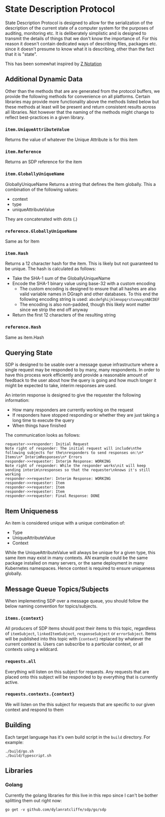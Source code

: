 # State Description Protocol

State Description Protocol is designed to allow for the serialization of the description of the current state of a computer system for the purposes of auditing, monitoring etc. It is deliberately simplistic and is designed to transmit the details of things that we don't know the importance of. For this reason it doesn't contain dedicated ways of describing files, packages etc. since it doesn't presume to know what it is describing, other than the fact that it is "state".

This has been somewhat inspired by [Z Notation](https://en.wikipedia.org/wiki/Z_notation)

## Additional Dynamic Data

Other than the methods that are are generated from the protocol buffers, we provide the following methods for convenience on all platforms. Certain libraries may provide more functionality above the methods listed below but these methods at least will be present and return consistent results across all libraries. Not however that the naming of the methods might change to reflect best-practices in a given library.

### `item.UniqueAttributeValue`

Returns the value of whatever the Unique Attribute is for this item

### `item.Reference`

Returns an SDP reference for the item

### `item.GloballyUniqueName`

GloballyUniqueName Returns a string that defines the Item globally. This a
combination of the following values:

 * context
 * type
 * uniqueAttributeValue

They are concatenated with dots (.)

### `reference.GloballyUniqueName`

Same as for Item

### `item.Hash`

Returns a 12 character hash for the item. This is likely but not guaranteed to be unique. The hash is calculated as follows:

* Take the SHA-1 sum of the GloballyUniqueName
* Encode the SHA-1 binary value using base-32 with a custom encoding
  * The custom encoding is designed to ensure that all hashes are also valid variable names in DGraph and other databases. To this end the following encoding string is used: `abcdefghijklmnopqrstuvwxyzABCDEF`
  * The encoding is also non-padded, though this likely wont matter since we strip the end off anyway
* Return the first 12 characters of the resulting string

### `reference.Hash`

Same as item.Hash

## Querying State

SDP is designed to be usable over a message queue infrastructure where a single request may be responded to by many, many respondents. In order to have this process work efficiently and provide a reasonable amount of feedback to the user about how the query is going and how much longer it might be expected to take, interim responses are used.

An interim response is designed to give the requester the following information:

* How many responders are currently working on the request
* If responders have stopped responding or whether they are just taking a long time to execute the query
* When things have finished

The communication looks as follows:

```sequence {theme="hand"}
requester->>responder: Initial Request
Note right of responder: The initial request will include\nthe following subjects for the\nresponders to send responses on:\n* Items\n* InterimResponses\n* Errors
responder->>requester: Interim Response: WORKING
Note right of responder: While the responder works\nit will keep sending interim\nresponses so that the requester\nknows it's still working
responder->>requester: Interim Response: WORKING
responder->>requester: Item
responder->>requester: Item
responder->>requester: Item
responder->>requester: Final Response: DONE
```

## Item Uniqueness

An item is considered unique with a unique combination of:

* Type
* UniqueAttributeValue
* Context

While the UniqueAttributeValue will always be unique for a given type, this same item may exist in many contexts. AN example could be the same package installed on many servers, or the same deployment in many Kubernetes namespaces. Hence context is required to ensure uniqueness globally.

## Message Queue Topics/Subjects

When implementing SDP over a message queue, you should follow the below naming convention for topics/subjects.

### `items.{context}`

All producers of SDP items should post their items to this topic, regardless of `itemSubject`, `linkedItemSubject`, `responseSubject` or `errorSubject`. Items will be published into this topic with `{context}` replaced by whatever the current context is. Users can subscribe to a particular context, or all contexts using a wildcard.

### `requests.all`

Everything will listen on this subject for requests. Any requests that are placed onto this subject will be responded to by everything that is currently active.

### `requests.contexts.{context}`

We will listen on the this subject for requests that are specific to our given context and respond to them

## Building

Each target language has it's own build script in the `build` directory. For example:


```shell
./build/go.sh
./build/typescript.sh
```

## Libraries

### Golang

Currently the golang libraries for this live in this repo since I can't be bother splitting them out right now:

```
go get -v github.com/dylanratcliffe/sdp/go/sdp
```
